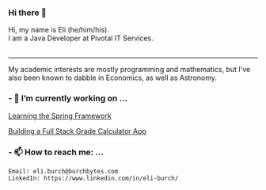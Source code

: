 ### Hi there 👋
Hi, my name is Eli (he/him/his).<br/> I am a Java Developer at Pivotal IT Services.<br/><br/>

---
My academic interests are mostly programming and mathematics, but I've also been known to dabble in Economics, as well as Astronomy.
### - 🔭 I’m currently working on ...

[Learning the Spring Framework](https://spring.io/)

[Building a Full Stack Grade Calculator App](https://github.com/redawl/Grade-Calc)

### - 📫 How to reach me: ...
```
Email: eli.burch@burchbytes.com
LinkedIn: https://www.linkedin.com/in/eli-burch/
```

